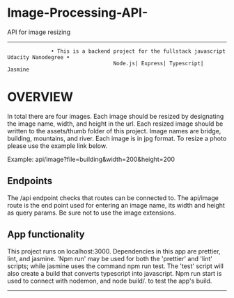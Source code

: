 # Image-Processing-API-
API for image resizing
_____________________________________________________________________________________________________________________________________________________________________________________________________________________________________________________________________________________
                  • This is a backend project for the fullstack javascript Udacity Nanodegree •
                                      Node.js| Express| Typescript| Jasmine

OVERVIEW
===============
In total there are four images. Each image should be resized by designating the image name, width, and height in the url. Each resized image should be written to the assets/thumb folder of this project. Image names are bridge, building, mountains, and river. Each image is in jpg format. To resize a photo please use the example link below. 

Example: api/image?file=building&width=200&height=200

Endpoints
------------
The /api endpoint checks that routes can be connected to. The api/image route is the end point used for entering an image name, its width and height as query params. Be sure not to use the image extensions.

App functionality
------------
This project runs on localhost:3000. Dependencies in this app are prettier, lint, and jasmine. 'Npm run' may be used for both the 'prettier' and 'lint' scripts; while jasmine uses the command npm run test. The 'test' script will also create a build that converts typescript into javascript. Npm run start is used to connect with nodemon, and node build/. to test the app's build.

_____________________________________________________________________________________________________________________________________________________________________________________________________________________________________________________________________________________

